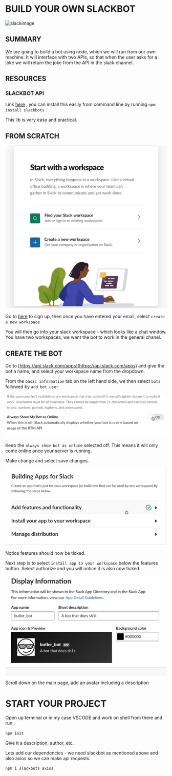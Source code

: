 # BUILD YOUR OWN SLACKBOT 


![slackimage](https://www.uctoday.com/wp-content/uploads/2017/04/slack-review-team-collaboration-software.jpg)


## SUMMARY 

We are going to build a bot using node, which we will run from our own machine. It will interface with two APIs, so that when the user asks for a joke we will return the joke from the API in the slack channel.


## RESOURCES

### SLACKBOT API

Link [here](https://github.com/mishk0/slack-bot-api) , you can install this easily from command line by running `npm install slackbots` . 

This lib is very easy and practical.


## FROM SCRATCH 

![workspace](images/ws.png)

Go to [here](https://slack.com) to sign up, then once you have entered your email, select `create a new workspace` 

You will then go into your slack workspace - which looks like a chat window. You have two workspaces, we want the bot to work in the general chanel. 

## CREATE THE BOT

Go to [https://api.slack.com/apps](https://api.slack.com/apps) and give the bot a name, and select your workspace name from the dropdown. 

From the `basic information` tab on the left hand side, we then select `bots` followed by `add bot user`

![online](images/online.png)

Keep the `always show bot as online` selected off. This means it will only come online once your server is running. 

Make change and select save changes. 

![features](images/features.png)

Notice features should now be ticked. 

Next step is to select `install app to your workspace` below the features button.  Select authorize and you will notice it is also now ticked. 

![features](images/info.png)
Scroll down on the main page, add an avatar including a description 

# START YOUR PROJECT

Open up terminal or in my case VSCODE and work on shell from there and run : 


`npm init`

Give it a description, author, etc.

Lets add our dependencies - we need slackbot as mentioned above and also axios so we can make api requests.

```
npm i slackbots axios
```


